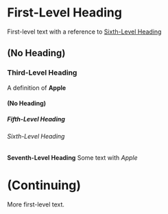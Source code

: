 # First-Level Heading

First-level text with a reference to [Sixth-Level Heading](#Sixth-Level_Heading)

## (No Heading)

### Third-Level Heading

A definition of **Apple**

#### (No Heading)

##### Fifth-Level Heading

###### Sixth-Level Heading

**Seventh-Level Heading**
Some text with _Apple_

# (Continuing)

More first-level text.
